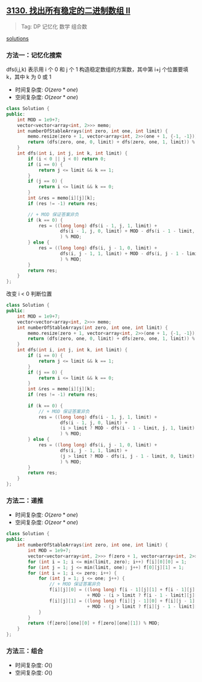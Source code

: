 ## [3130. 找出所有稳定的二进制数组 II](https://leetcode.cn/problems/find-all-possible-stable-binary-arrays-ii/description/)

> Tag: DP 记忆化 数学 组合数

[solutions](https://leetcode.cn/problems/find-all-possible-stable-binary-arrays-ii/solutions/2758868/dong-tai-gui-hua-cong-ji-yi-hua-sou-suo-37jdi/)

### 方法一：记忆化搜索

dfs(i,j,k) 表示用 i 个 0 和 j 个 1 构造稳定数组的方案数，其中第 i+j 个位置要填 k，其中 k 为 0 或 1

* 时间复杂度: ${O(zero*one)}$
* 空间复杂度: ${O(zeor*one)}$
```cpp
class Solution {
public:
    int MOD = 1e9+7;
    vector<vector<array<int, 2>>> memo;
    int numberOfStableArrays(int zero, int one, int limit) {
        memo.resize(zero + 1, vector<array<int, 2>>(one + 1, {-1, -1}));
        return (dfs(zero, one, 0, limit) + dfs(zero, one, 1, limit)) % MOD;
    }
    int dfs(int i, int j, int k, int limit) {
        if (i < 0 || j < 0) return 0;
        if (i == 0) {
            return j <= limit && k == 1;
        }
        if (j == 0) {
            return i <= limit && k == 0;
        }
        int &res = memo[i][j][k];
        if (res != -1) return res;

        // + MOD 保证答案非负
        if (k == 0) {
            res = ((long long) dfs(i - 1, j, 1, limit) +
                    dfs(i - 1, j, 0, limit) + MOD - dfs(i - 1 - limit, j, 1, limit)
                    ) % MOD;
        } else {
            res = ((long long) dfs(i, j - 1, 0, limit) +
                    dfs(i, j - 1, 1, limit) + MOD - dfs(i, j - 1 - limit, 0, limit)
                    ) % MOD;
        }
        return res;
    }
};
```

改变 i < 0 判断位置

```cpp
class Solution {
public:
    int MOD = 1e9+7;
    vector<vector<array<int, 2>>> memo;
    int numberOfStableArrays(int zero, int one, int limit) {
        memo.resize(zero + 1, vector<array<int, 2>>(one + 1, {-1, -1}));
        return (dfs(zero, one, 0, limit) + dfs(zero, one, 1, limit)) % MOD;
    }
    int dfs(int i, int j, int k, int limit) {
        if (i == 0) {
            return j <= limit && k == 1;
        }
        if (j == 0) {
            return i <= limit && k == 0;
        }
        int &res = memo[i][j][k];
        if (res != -1) return res;
        
        if (k == 0) {
            // + MOD 保证答案非负
            res = ((long long) dfs(i - 1, j, 1, limit) +
                    dfs(i - 1, j, 0, limit) + 
                    (i > limit ? MOD - dfs(i - 1 - limit, j, 1, limit) : 0)
                    ) % MOD;
        } else {
            res = ((long long) dfs(i, j - 1, 0, limit) +
                    dfs(i, j - 1, 1, limit) + 
                    (j > limit ? MOD - dfs(i, j - 1 - limit, 0, limit) : 0)
                    ) % MOD;
        }
        return res;
    }
};
```

### 方法二：递推
* 时间复杂度: ${O(zero*one)}$
* 空间复杂度: ${O(zeor*one)}$
```cpp
class Solution {
public:
    int numberOfStableArrays(int zero, int one, int limit) { 
        int MOD = 1e9+7;
        vector<vector<array<int, 2>>> f(zero + 1, vector<array<int, 2>>(one + 1));
        for (int i = 1; i <= min(limit, zero); i++) f[i][0][0] = 1;
        for (int j = 1; j <= min(limit, one); j++) f[0][j][1] = 1;
        for (int i = 1; i <= zero; i++) {
            for (int j = 1; j <= one; j++) {
                // + MOD 保证答案非负
                f[i][j][0] = ((long long) f[i - 1][j][1] + f[i - 1][j][0]
                              + MOD - (i > limit ? f[i - 1 - limit][j][1] : 0)) % MOD;
                f[i][j][1] = ((long long) f[i][j - 1][0] + f[i][j - 1][1]
                              + MOD - (j > limit ? f[i][j - 1 - limit][0] : 0)) % MOD;
            }
        }
        return (f[zero][one][0] + f[zero][one][1]) % MOD;
    }
};
```

### 方法三：组合
* 时间复杂度: ${O()}$
* 空间复杂度: ${O()}$
```cpp

```